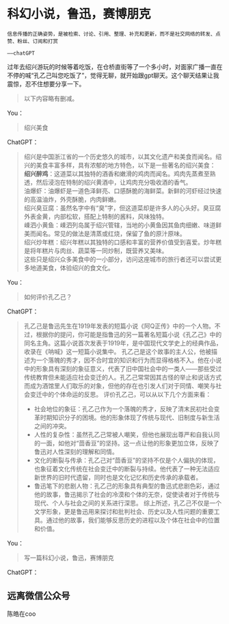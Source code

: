 # 科幻小说，鲁迅，赛博朋克

```admonish note
信息传播的正确姿势，是被检索、讨论、引用、整理、补充和更新，而不是社交网络的转发、点赞、粉丝、订阅和打赏

——chatGPT

```

过年去绍兴游玩的时候等着吃饭，在仓桥直街等了一个多小时，对面家广播一直在不停的喊“孔乙己叫您吃饭了”，觉得无聊，就开始跟gpt聊天。这个聊天结果让我震惊，忍不住想要分享一下。

> 以下内容略有删减。

You：
> 绍兴美食

ChatGPT：
> 绍兴是中国浙江省的一个历史悠久的城市，以其文化遗产和美食而闻名。绍兴的美食丰富多样，具有浓郁的地方特色，以下是一些著名的绍兴美食：    
> **绍兴醉鸡**：这道菜以其独特的酒香和嫩滑的鸡肉而闻名。鸡肉先蒸煮至熟透，然后浸泡在特制的绍兴黄酒中，让鸡肉充分吸收酒的香气。    
> 油爆虾：油爆虾是一道色泽鲜亮、口感酥脆的海鲜菜。新鲜的河虾经过快速的高温油炸，外壳酥脆，内肉鲜嫩。   
> 绍兴臭豆腐：虽然名字中有“臭”字，但这道菜却是许多人的心头好。臭豆腐外表金黄，内部松软，搭配上特制的酱料，风味独特。    
> 嵊泗小黄鱼：嵊泗列岛属于绍兴管辖，当地的小黄鱼因其鱼肉细嫩、味道鲜美而闻名。常见的做法是清蒸或红烧，保留了鱼的原汁原味。   
> 绍兴炒年糕：绍兴年糕以其独特的口感和丰富的营养价值受到喜爱。炒年糕是将年糕片与肉丝、蔬菜等一同炒制，既营养又美味。     
> 这些只是绍兴众多美食中的一小部分，访问这座城市的旅行者还可以尝试更多地道美食，体验绍兴的食文化。


You：
> 如何评价孔乙己？

ChatGPT：
> 孔乙己是鲁迅先生在1919年发表的短篇小说《阿Q正传》中的一个人物。不过，根据你的提问，你可能是指鲁迅的另一篇著名短篇小说《孔乙己》中的同名主角。这篇小说首次发表于1919年，是中国现代文学史上的经典作品，收录在《呐喊》这一短篇小说集中。
> 孔乙己是这个故事的主人公，他被描述为一个落魄的秀才，因不合时宜的知识和行为而显得格格不入。他在小说中的形象具有深刻的象征意义，代表了旧中国社会中的一类人——那些受过传统教育但未能适应社会变迁的人。孔乙己常常因其古怪的举止和说话方式而成为酒馆里人们取乐的对象，但他的存在也引发人们对于同情、嘲笑与社会变迁中的个体命运的反思。
> 评价孔乙己，可以从以下几个方面来看：
> - 社会地位的象征：孔乙己作为一个落魄的秀才，反映了清末民初社会变革时期知识分子的困境。他的形象体现了传统与现代、旧制度与新生活之间的冲突。
> - 人性的复杂性：虽然孔乙己常被人嘲笑，但他也展现出尊严和自我认同的一面，如他对“茴香豆”的坚持。这一点让他的形象更加立体，反映了鲁迅对人性深刻的理解和同情。
> - 文化的断裂与传承：孔乙己对“茴香豆”的坚持不仅是个人偏执的体现，也象征着文化传统在社会变迁中的断裂与持续。他代表了一种无法适应新世界的旧时代遗留，同时也是文化记忆和历史传承的承载者。
> - 鲁迅笔下的悲剧人物：孔乙己的形象具有典型的鲁迅式悲剧色彩，通过他的故事，鲁迅揭示了社会的冷漠和个体的无奈，促使读者对于传统与现代、个人与社会之间的关系进行深思。
> 综上所述，孔乙己不仅是一个文学形象，更是鲁迅用来探讨和批判社会、历史以及人性问题的重要工具。通过他的故事，我们能够反思历史的进程以及个体在社会中的位置和价值。


You：
> 写一篇科幻小说，鲁迅，赛博朋克

ChatGPT：
> 


## 远离微信公众号

陈皓在coo